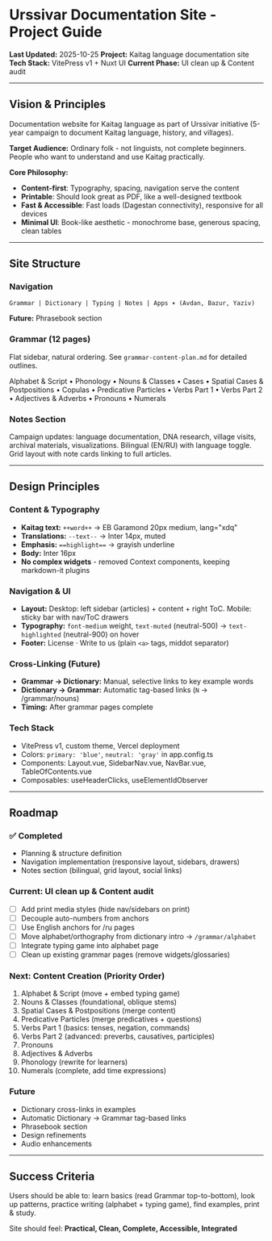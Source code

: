 # Urssivar Documentation Site - Project Guide

**Last Updated:** 2025-10-25
**Project:** Kaitag language documentation site
**Tech Stack:** VitePress v1 + Nuxt UI
**Current Phase:** UI clean up & Content audit

---

## Vision & Principles

Documentation website for Kaitag language as part of Urssivar initiative (5-year campaign to document Kaitag language, history, and villages).

**Target Audience:** Ordinary folk - not linguists, not complete beginners. People who want to understand and use Kaitag practically.

**Core Philosophy:**
- **Content-first**: Typography, spacing, navigation serve the content
- **Printable**: Should look great as PDF, like a well-designed textbook
- **Fast & Accessible**: Fast loads (Dagestan connectivity), responsive for all devices
- **Minimal UI**: Book-like aesthetic - monochrome base, generous spacing, clean tables

---

## Site Structure

### Navigation

```
Grammar | Dictionary | Typing | Notes | Apps ▾ (Avdan, Bazur, Yaziv)
```

**Future:** Phrasebook section

### Grammar (12 pages)

Flat sidebar, natural ordering. See `grammar-content-plan.md` for detailed outlines.

Alphabet & Script • Phonology • Nouns & Classes • Cases • Spatial Cases & Postpositions • Copulas • Predicative Particles • Verbs Part 1 • Verbs Part 2 • Adjectives & Adverbs • Pronouns • Numerals

### Notes Section

Campaign updates: language documentation, DNA research, village visits, archival materials, visualizations. Bilingual (EN/RU) with language toggle. Grid layout with note cards linking to full articles.

---

## Design Principles

### Content & Typography
- **Kaitag text:** `++word++` → EB Garamond 20px medium, lang="xdq"
- **Translations:** `--text--` → Inter 14px, muted
- **Emphasis:** `==highlight==` → grayish underline
- **Body:** Inter 16px
- **No complex widgets** - removed Context components, keeping markdown-it plugins

### Navigation & UI
- **Layout:** Desktop: left sidebar (articles) + content + right ToC. Mobile: sticky bar with nav/ToC drawers
- **Typography:** `font-medium` weight, `text-muted` (neutral-500) → `text-highlighted` (neutral-900) on hover
- **Footer:** License · Write to us (plain `<a>` tags, middot separator)

### Cross-Linking (Future)
- **Grammar → Dictionary:** Manual, selective links to key example words
- **Dictionary → Grammar:** Automatic tag-based links (`N` → /grammar/nouns)
- **Timing:** After grammar pages complete

### Tech Stack
- VitePress v1, custom theme, Vercel deployment
- Colors: `primary: 'blue'`, `neutral: 'gray'` in app.config.ts
- Components: Layout.vue, SidebarNav.vue, NavBar.vue, TableOfContents.vue
- Composables: useHeaderClicks, useElementIdObserver

---

## Roadmap

### ✅ Completed
- Planning & structure definition
- Navigation implementation (responsive layout, sidebars, drawers)
- Notes section (bilingual, grid layout, social links)

### Current: UI clean up & Content audit

- [ ] Add print media styles (hide nav/sidebars on print)
- [ ] Decouple auto-numbers from anchors
- [ ] Use English anchors for /ru pages
- [ ] Move alphabet/orthography from dictionary intro → `/grammar/alphabet`
- [ ] Integrate typing game into alphabet page
- [ ] Clean up existing grammar pages (remove widgets/glossaries)

### Next: Content Creation (Priority Order)

1. Alphabet & Script (move + embed typing game)
2. Nouns & Classes (foundational, oblique stems)
3. Spatial Cases & Postpositions (merge content)
4. Predicative Particles (merge predicatives + questions)
5. Verbs Part 1 (basics: tenses, negation, commands)
6. Verbs Part 2 (advanced: preverbs, causatives, participles)
7. Pronouns
8. Adjectives & Adverbs
9. Phonology (rewrite for learners)
10. Numerals (complete, add time expressions)

### Future
- Dictionary cross-links in examples
- Automatic Dictionary → Grammar tag-based links
- Phrasebook section
- Design refinements
- Audio enhancements

---

## Success Criteria

Users should be able to: learn basics (read Grammar top-to-bottom), look up patterns, practice writing (alphabet + typing game), find examples, print & study.

Site should feel: **Practical, Clean, Complete, Accessible, Integrated**
